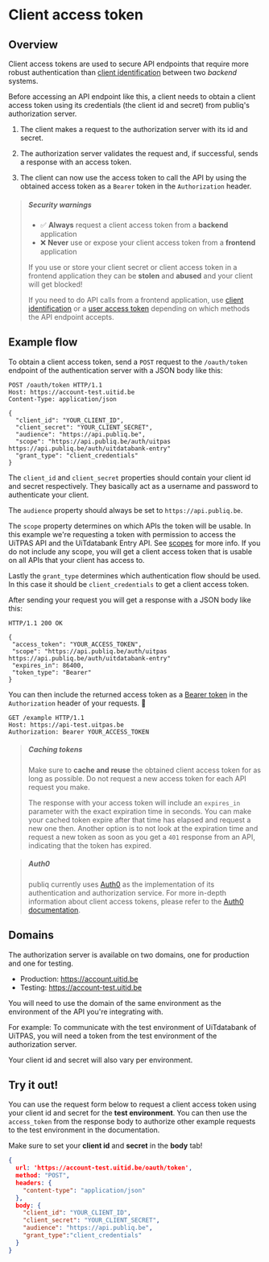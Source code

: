 # Client access token

## Overview

Client access tokens are used to secure API endpoints that require more robust authentication than [client identification](./client-identification.md) between two _backend_ systems.

Before accessing an API endpoint like this, a client needs to obtain a client access token using its credentials (the client id and secret) from publiq's authorization server.

1. The client makes a request to the authorization server with its id and secret.

2. The authorization server validates the request and, if successful, sends a response with an access token.

3. The client can now use the access token to call the API by using the obtained access token as a `Bearer` token in the `Authorization` header.

<!-- theme: warning -->

> ##### Security warnings
> - ✅ **Always** request a client access token from a **backend** application
> - ❌ **Never** use or expose your client access token from a **frontend** application
>
> If you use or store your client secret or client access token in a frontend application they can be **stolen** and **abused** and your client will get blocked!
>
> If you need to do API calls from a frontend application, use [client identification](./client-identification.md) or a [user access token](./user-access-token.md) depending on which methods the API endpoint accepts.

## Example flow

To obtain a client access token, send a `POST` request to the `/oauth/token` endpoint of the authentication server with a JSON body like this:

```http
POST /oauth/token HTTP/1.1
Host: https://account-test.uitid.be
Content-Type: application/json

{
  "client_id": "YOUR_CLIENT_ID",
  "client_secret": "YOUR_CLIENT_SECRET",
  "audience": "https://api.publiq.be",
  "scope": "https://api.publiq.be/auth/uitpas https://api.publiq.be/auth/uitdatabank-entry"
  "grant_type": "client_credentials"
}
```

The `client_id` and `client_secret` properties should contain your client id and secret respectively. They basically act as a username and password to authenticate your client.

The `audience` property should always be set to `https://api.publiq.be`.

The `scope` property determines on which APIs the token will be usable. In this example we're requesting a token with permission to access the UiTPAS API and the UiTdatabank Entry API. See [scopes](./scopes.md) for more info. If you do not include any scope, you will get a client access token that is usable on all APIs that your client has access to.

Lastly the `grant_type` determines which authentication flow should be used. In this case it should be `client_credentials` to get a client access token.

After sending your request you will get a response with a JSON body like this:

```http
HTTP/1.1 200 OK

{
 "access_token": "YOUR_ACCESS_TOKEN",
 "scope": "https://api.publiq.be/auth/uitpas https://api.publiq.be/auth/uitdatabank-entry"
 "expires_in": 86400,
 "token_type": "Bearer"
}
```

You can then include the returned access token as a [Bearer token](https://swagger.io/docs/specification/authentication/bearer-authentication/) in the `Authorization` header of your requests. 🎉

```http
GET /example HTTP/1.1
Host: https://api-test.uitpas.be
Authorization: Bearer YOUR_ACCESS_TOKEN
```

<!-- theme: success -->

> ##### Caching tokens
> Make sure to **cache and reuse** the obtained client access token for as long as possible. Do not request a new access token for each API request you make. 
> 
> The response with your access token will include an `expires_in` parameter with the exact expiration time in seconds. You can make your cached token expire after that time has elapsed and request a new one then. Another option is to not look at the expiration time and request a new token as soon as you get a `401` response from an API, indicating that the token has expired.

<!-- theme: info -->

> ##### Auth0
> publiq currently uses [Auth0](https://auth0.com/) as the implementation of its authentication and authorization service. For more in-depth information about client access tokens, please refer to the [Auth0 documentation](https://auth0.com/docs/flows#client-credentials-flow).

## Domains

The authorization server is available on two domains, one for production and one for testing.

- Production: https://account.uitid.be
- Testing: https://account-test.uitid.be

You will need to use the domain of the same environment as the environment of the API you're integrating with. 

For example: To communicate with the test environment of UiTdatabank of UiTPAS, you will need a token from the test environment of the authorization server.

Your client id and secret will also vary per environment.


## Try it out!

You can use the request form below to request a client access token using your client id and secret for the **test environment**. You can then use the `access_token` from the response body to authorize other example requests to the test environment in the documentation.

Make sure to set your **client id** and **secret** in the **body** tab!

```json http
{
  url: 'https://account-test.uitid.be/oauth/token',
  method: "POST",
  headers: {
    "content-type": "application/json"
  },
  body: {
    "client_id": "YOUR_CLIENT_ID",
    "client_secret": "YOUR_CLIENT_SECRET",
    "audience": "https://api.publiq.be",
    "grant_type":"client_credentials"    
  }
}
```
